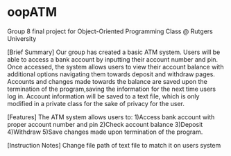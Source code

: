 # oopATM
Group 8 final project for Object-Oriented Programming Class @ Rutgers University 

[Brief Summary]
Our group has created a basic ATM system. Users will be able to access a bank account by inputting their account number and pin. Once accessed, the system allows users to view their account balance with additional options navigating them towards deposit and withdraw pages. Accounts and changes made towards the balance are saved upon the termination of the program,saving the information for the next time users log in. Account information will be saved to a text file, which is only modified in a private class for the sake of privacy for the user. 

[Features]
The ATM system allows users to:
  1)Access bank account with proper account number and pin
  2)Check account balance
  3)Deposit
  4)Withdraw
  5)Save changes made upon termination of the program. 

[Instruction Notes]
Change file path of text file to match it on users system 
